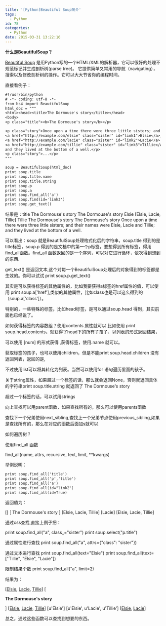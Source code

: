 ```yaml
---
title: '[Python]Beautiful Soup简介'
tags:
  - Python
id: 78
categories:
  - Python
date: 2015-03-31 13:22:16
---
```


**什么是BeautifulSoup？**

[Beautiful Soup](http://www.crummy.com/software/BeautifulSoup/) 是用Python写的一个HTML/XML的解析器，它可以很好的处理不规范标记并生成剖析树(parse tree)。 它提供简单又常用的导航（navigating），搜索以及修改剖析树的操作。它可以大大节省你的编程时间。

直接看例子：
```default
#!/usr/bin/python
# -*- coding: utf-8 -*-
from bs4 import BeautifulSoup
html_doc = """
<html><head><title>The Dormouse's story</title></head>
<body>
<p class="title"><b>The Dormouse's story</b></p>

<p class="story">Once upon a time there were three little sisters; and their names were
<a href="http://example.com/elsie" class="sister" id="link1">Elsie</a>,
<a href="http://example.com/lacie" class="sister" id="link2">Lacie</a> and
<a href="http://example.com/tillie" class="sister" id="link3">Tillie</a>;
and they lived at the bottom of a well.</p>
<p class="story">...</p>
"""

soup = BeautifulSoup(html_doc)
print soup.title
print soup.title.name
print soup.title.string
print soup.p
print soup.a
print soup.find_all('a')
print soup.find(id='link3')
print soup.get_text()
```


结果是：title The Dormouse's story The Dormouse's story Elsie [Elsie, Lacie, Tillie] Tillie The Dormouse's story The Dormouse's story Once upon a time there were three little sisters; and their names were Elsie, Lacie and Tillie; and they lived at the bottom of a well. 

可以看出：soup 就是BeautifulSoup处理格式化后的字符串，soup.title 得到的是title标签，soup.p 得到的是文档中的第一个p标签，要想得到所有标签，得用find_all函数。find_all 函数返回的是一个序列，可以对它进行循环，依次得到想到的东西.

get_text() 是返回文本,这个对每一个BeautifulSoup处理后的对象得到的标签都是生效的。你可以试试 print soup.p.get_text()

其实是可以获得标签的其他属性的，比如我要获得a标签的href属性的值，可以使用 print soup.a['href'],类似的其他属性，比如class也是可以这么得到的（soup.a['class']）。

特别的，一些特殊的标签，比如head标签，是可以通过soup.head 得到，其实前面也已经说了。

如何获得标签的内容数组？使用contents 属性就可以 比如使用 print soup.head.contents，就获得了head下的所有子孩子，以列表的形式返回结果，

可以使用 [num] 的形式获得 ,获得标签，使用.name 就可以。

获取标签的孩子，也可以使用children，但是不能print soup.head.children 没有返回列表，返回的是,

不过使用list可以将其转化为列表。当然可以使用for 语句遍历里面的孩子。

关于string属性，如果超过一个标签的话，那么就会返回None，否则就返回具体的字符串print soup.title.string 就返回了 The Dormouse's story

超过一个标签的话，可以试用strings

向上查找可以用parent函数，如果查找所有的，那么可以使用parents函数

查找下一个兄弟使用next_sibling,查找上一个兄弟节点使用previous_sibling,如果是查找所有的，那么在对应的函数后面加s就可以

如何遍历树？

使用find_all 函数

find_all(name, attrs, recursive, text, limit, **kwargs)

举例说明：
```default
print soup.find_all('title')
print soup.find_all('p','title')
print soup.find_all('a')
print soup.find_all(id="link2")
print soup.find_all(id=True)
```


返回值为：

[] [ The Dormouse's story ] [Elsie, Lacie, Tillie] [Lacie] [Elsie, Lacie, Tillie] 

通过css查找,直接上例子把：

print soup.find_all("a", class_="sister")
 print soup.select("p.title")

通过属性进行查找
 print soup.find_all("a", attrs={"class": "sister"})

通过文本进行查找
 print soup.find_all(text="Elsie")
 print soup.find_all(text=["Tillie", "Elsie", "Lacie"])

限制结果个数
 print soup.find_all("a", limit=2)

结果为：

[[Elsie](http://example.com/elsie), [Lacie](http://example.com/lacie), [Tillie](http://example.com/tillie)]
 [

**The Dormouse's story**

]
 [[Elsie](http://example.com/elsie), [Lacie](http://example.com/lacie), [Tillie](http://example.com/tillie)]
 [u'Elsie']
 [u'Elsie', u'Lacie', u'Tillie']
 [[Elsie](http://example.com/elsie), [Lacie](http://example.com/lacie)]

总之，通过这些函数可以查找到想要的东西。
